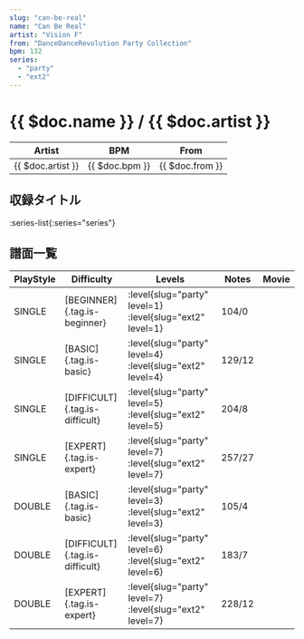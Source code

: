 ```yaml
---
slug: "can-be-real"
name: "Can Be Real"
artist: "Vision F"
from: "DanceDanceRevolution Party Collection"
bpm: 132
series:
  - "party"
  - "ext2"
---
```


# {{ $doc.name }} / {{ $doc.artist }}

|Artist|BPM|From|
|------|---|----|
|{{ $doc.artist }}|{{ $doc.bpm }}|{{ $doc.from }}|

## 収録タイトル

:series-list{:series="series"}

## 譜面一覧

|PlayStyle|Difficulty|Levels|Notes|Movie|
|---------|----------|------|-----|-----|
|SINGLE|[BEGINNER]{.tag.is-beginner}|<div class="field is-grouped is-grouped-multiline">:level{slug="party" level=1} :level{slug="ext2" level=1}</div>|104/0||
|SINGLE|[BASIC]{.tag.is-basic}|<div class="field is-grouped is-grouped-multiline">:level{slug="party" level=4} :level{slug="ext2" level=4}</div>|129/12||
|SINGLE|[DIFFICULT]{.tag.is-difficult}|<div class="field is-grouped is-grouped-multiline">:level{slug="party" level=5} :level{slug="ext2" level=5}</div>|204/8||
|SINGLE|[EXPERT]{.tag.is-expert}|<div class="field is-grouped is-grouped-multiline">:level{slug="party" level=7} :level{slug="ext2" level=7}</div>|257/27||
|DOUBLE|[BASIC]{.tag.is-basic}|<div class="field is-grouped is-grouped-multiline">:level{slug="party" level=3} :level{slug="ext2" level=3}</div>|105/4||
|DOUBLE|[DIFFICULT]{.tag.is-difficult}|<div class="field is-grouped is-grouped-multiline">:level{slug="party" level=6} :level{slug="ext2" level=6}</div>|183/7||
|DOUBLE|[EXPERT]{.tag.is-expert}|<div class="field is-grouped is-grouped-multiline">:level{slug="party" level=7} :level{slug="ext2" level=7}</div>|228/12||
